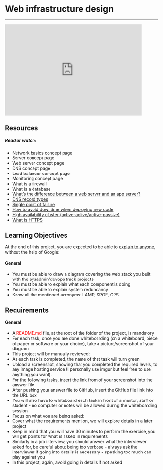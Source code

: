 # Web infrastructure design
---

<iframe width="450" height="300" src="https://www.youtube.com/embed/lQNEW76KdYg" title="web infrastructure" frameborder="0" allow="accelerometer; autoplay; clipboard-write; encrypted-media; gyroscope; picture-in-picture; web-share" allowfullscreen></iframe>

## Resources
##### Read or watch:
* Network basics concept page
* Server concept page
* Web server concept page
* DNS concept page
* Load balancer concept page
* Monitoring concept page
* What is a firewall
* [What is a database](https://www.techtarget.com/searchdatamanagement/definition/database)
* [What’s the difference between a web server and an app server?](https://www.youtube.com/watch?v=S97eKyv2b9M)
* [DNS record types](https://ns1.com/resources/dns-types-records-servers-and-queries)
* [Single point of failure ](https://en.wikipedia.org/wiki/Single_point_of_failure)
* [How to avoid downtime when deploying new code](https://softwareengineering.stackexchange.com/questions/35063/how-do-you-update-your-production-codebase-database-schema-without-causing-downt#answers-header)
* [High availability cluster (active-active/active-passive)](https://docs.oracle.com/cd/E17904_01/core.1111/e10106/intro.htm#ASHIA711)
* [What is HTTPS](https://www.instantssl.com/http-vs-https)

## Learning Objectives
At the end of this project, you are expected to be able to [explain to anyone](https://fs.blog/feynman-learning-technique/), without the help of Google:
#### General

* You must be able to draw a diagram covering the web stack you built with the sysadmin/devops track projects
* You must be able to explain what each component is doing
* You must be able to explain system redundancy
* Know all the mentioned acronyms: LAMP, SPOF, QPS

## Requirements
#### General

* A <span style="color:red">README.md</span> file, at the root of the folder of the project, is mandatory
* For each task, once you are done whiteboarding (on a whiteboard, piece of paper or software or your choice), take a picture/screenshot of your diagram
* This project will be manually reviewed:
* As each task is completed, the name of that task will turn green
* Upload a screenshot, showing that you completed the required levels, to any image hosting service (I personally use imgur but feel free to use anything you want).
* For the following tasks, insert the link from of your screenshot into the answer file
* After pushing your answer file to GitHub, insert the GitHub file link into the URL box
* You will also have to whiteboard each task in front of a mentor, staff or student - no computer or notes will be allowed during the whiteboarding session
* Focus on what you are being asked:
* Cover what the requirements mention, we will explore details in a later project
* Keep in mind that you will have 30 minutes to perform the exercise, you will get points for what is asked in requirements
* Similarly in a job interview, you should answer what the interviewer asked for, be careful about being too verbose - always ask the interviewer if going into details is necessary - speaking too much can play against you
* In this project, again, avoid going in details if not asked
